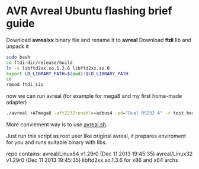 # AVR Avreal Ubuntu flashing brief guide

Download **avrealxx** binary file and rename it to **avreal**
Download **ftdi** lib and unpack it

```bash
sudo bash
cd ftdi-dir/release/build
ln -s libftd2xx.so.1.3.6 libftd2xx.so.0
export LD_LIBRARY_PATH=$(pwd):$LD_LIBRARY_PATH
cd
rmmod ftdi_sio
```
now we can run avreal (for example for mega8 and my first home-made adapter)
```bash
./avreal +ATmega8 -aft2232:enable=adbus4 -pd="Dual RS232 A" -r test.hex
```
More conviement way is to use [avreal.sh](https://github.com/Helius/avreal-ftdi-programmer-using/blob/master/avreal.sh). 

Just run this script as root user like original avreal, it prepares enviroment for you and runs suitable binary with libs.


repo contains: 
avreal/Linux64 v1.29r0 (Dec 11 2013 19:45:35)
avreal/Linux32 v1.29r0 (Dec 11 2013 19:45:35)
libftd2xx.so.1.3.6 for x86 and x64 archs

